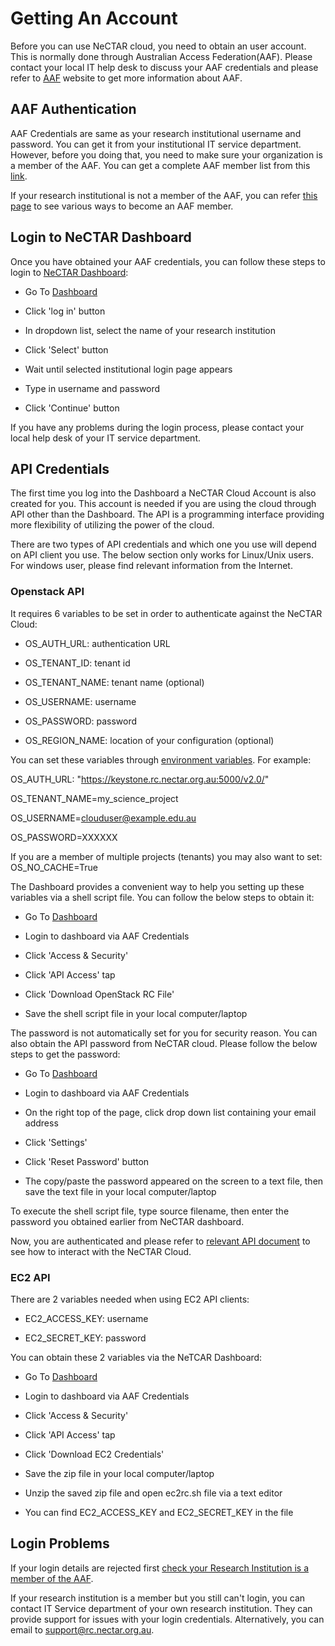 # Getting An Account

Before you can use NeCTAR cloud, you need to obtain an user account. This is
normally done through Australian Access Federation(AAF). Please contact your
local IT help desk to discuss your AAF credentials and please refer
to [AAF][aaf] website to get more information about AAF.

## AAF Authentication

AAF Credentials are same as your research institutional username and password.
You can get it from your institutional IT service department. However, before
you doing that, you need to make sure your organization is a member of the AAF.
You can get a complete AAF member list from this [link][aaf member list].

If your research institutional is not a member of the AAF, you can refer
[this page][aaf member] to see various ways to become an AAF member.

## Login to NeCTAR Dashboard

Once you have obtained your AAF credentials, you can follow these steps to
login to [NeCTAR Dashboard][dashboard]:

- Go To [Dashboard][dashboard]

- Click 'log in' button

- In dropdown list, select the name of your research institution

- Click 'Select' button

- Wait until selected institutional login page appears

- Type in username and password

- Click 'Continue' button

If you have any problems during the login process, please contact your local
help desk of your IT service department.

## API Credentials

The first time you log into the Dashboard a NeCTAR Cloud Account is also created
for you. This account is needed if you are using the cloud through API other
than the Dashboard. The API is a programming interface providing more
flexibility of utilizing the power of the cloud.

There are two types of API credentials and which one you use will depend on API
client you use. The below section only works for Linux/Unix users. For windows
user, please find relevant information from the Internet.

### Openstack API

It requires 6 variables to be set in order to authenticate against
the NeCTAR Cloud:

- OS_AUTH_URL: authentication URL

- OS_TENANT_ID: tenant id

- OS_TENANT_NAME: tenant name (optional)

- OS_USERNAME: username

- OS_PASSWORD: password

- OS_REGION_NAME:  location of your configuration (optional)

You can set these variables through
[environment variables][environment variables link]. For example:

OS_AUTH_URL: "https://keystone.rc.nectar.org.au:5000/v2.0/"

OS_TENANT_NAME=my_science_project

OS_USERNAME=clouduser@example.edu.au

OS_PASSWORD=XXXXXX

If you are a member of multiple projects (tenants) you may also want to set:
OS_NO_CACHE=True

The Dashboard provides a convenient way to help you setting up these variables
via a shell script file. You can follow the below steps to obtain it:

- Go To [Dashboard][dashboard]

- Login to dashboard via AAF Credentials

- Click 'Access & Security'

- Click 'API Access' tap

- Click 'Download OpenStack RC File'

- Save the shell script file in your local computer/laptop

The password is not automatically set for you for security reason. You can also
obtain the API password from NeCTAR cloud. Please follow the below steps to get
the password:

- Go To [Dashboard][dashboard]

- Login to dashboard via AAF Credentials

- On the right top of the page, click drop down list containing your email
 address

- Click 'Settings'

- Click 'Reset Password' button

- The copy/paste the password appeared on the screen to a text file, then save
 the text file in your local computer/laptop
 
To execute the shell script file, type source filename, then enter the password
you obtained earlier from NeCTAR dashboard.

Now, you are authenticated and please refer to
[relevant API document][openstack api document] to see how to interact with the
NeCTAR Cloud.

### EC2 API

There are 2 variables needed when using EC2 API clients:

- EC2_ACCESS_KEY: username

- EC2_SECRET_KEY: password

You can obtain these 2 variables via the NeTCAR Dashboard:

- Go To [Dashboard][dashboard]

- Login to dashboard via AAF Credentials

- Click 'Access & Security'

- Click 'API Access' tap

- Click 'Download EC2 Credentials'

- Save the zip file in your local computer/laptop

- Unzip the saved zip file and open ec2rc.sh file via a text editor

- You can find EC2_ACCESS_KEY and EC2_SECRET_KEY in the file

## Login Problems

If your login details are rejected first
[check your Research Institution is a member of the AAF][aaf member list].

If your research institution is a member but you still can't login, you can
contact IT Service department of your own research institution.
They can provide support for issues with your login credentials. Alternatively,
you can email to support@rc.nectar.org.au.

[aaf]: http://aaf.edu.au
[aaf member list]: http://aaf.edu.au/subscribe/subscribers/
[aaf member]: http://aaf.edu.au/subscribe/how-to-subscribe-2/
[dashboard]: https://dashboard.rc.nectar.org.au
[environment variables link]: https://www.digitalocean.com/community/tutorials/how-to-read-and-set-environmental-and-shell-variables-on-a-linux-vps
[openstack api document]: http://developer.openstack.org/api-ref.html